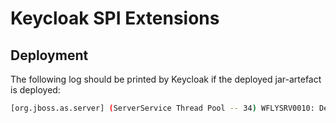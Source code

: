 # Keycloak SPI Extensions

## Deployment 

The following log should be printed by Keycloak if the deployed jar-artefact is deployed:
```sh
[org.jboss.as.server] (ServerService Thread Pool -- 34) WFLYSRV0010: Deployed "com.mbecker-requiredactionmobile-1.jar" (runtime-name : "com.mbecker-requiredactionmobile-1.jar")
```
